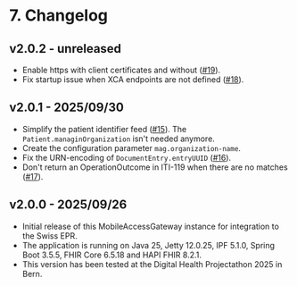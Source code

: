 # 7. Changelog

## v2.0.2 - unreleased

- Enable https with client certificates and without ([#19](https://github.com/ahdis/MobileAccessGateway/issues/19)).
- Fix startup issue when XCA endpoints are not defined ([#18](https://github.com/ahdis/MobileAccessGateway/issues/18)).

## v2.0.1 - 2025/09/30

- Simplify the patient identifier feed ([#15](https://github.com/ahdis/MobileAccessGateway/issues/15)).
  The `Patient.managinOrganization` isn't needed anymore.
- Create the configuration parameter `mag.organization-name`.
- Fix the URN-encoding of `DocumentEntry.entryUUID` ([#16](https://github.com/ahdis/MobileAccessGateway/issues/16)).
- Don't return an OperationOutcome in ITI-119 when there are no matches
  ([#17](https://github.com/ahdis/MobileAccessGateway/issues/17)).

## v2.0.0 - 2025/09/26

- Initial release of this MobileAccessGateway instance for integration to the Swiss EPR.
- The application is running on Java 25, Jetty 12.0.25, IPF 5.1.0, Spring Boot 3.5.5, FHIR Core 6.5.18 and HAPI FHIR
  8.2.1.
- This version has been tested at the Digital Health Projectathon 2025 in Bern.
